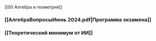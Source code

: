 [[00 Алгебра и геометрия]]

### [[АлгебраВопросыИюнь 2024.pdf|Программа экзамена]]

### [[Теоретический минимум от ИИ]]
